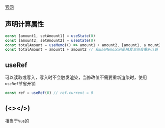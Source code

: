 [官网](https://beta.reactjs.org)

## 声明计算属性

```ts
const [amount1, setAmount1] = useState(0)
const [amount2, setAmount2] = useState(0)
const totalAmount = useMemo(() => amount1 + amount2, [amount1, a mount2]) // 相当于vue的computed
const totalAmount = amount1 + amount2 // 和useMemo区别是触发渲染会重新计算
```

## useRef

可以读取或写入，写入时不会触发渲染，当修改值不需要重新渲染时，使用`useRef`节省开销

```ts
const ref = useRef(0) // ref.current = 0
```

## <Fragment>(<></>)

相当于`Vue`的<template>，<Fragment>大多数情况下等同于<></>，区别在于渲染列表时，<></>不能设定key而<Fragment>可以
